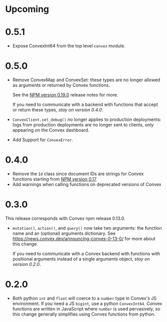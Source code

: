 # Upcoming

# 0.5.1

- Expose ConvexInt64 from the top level `convex` module.

# 0.5.0

- Remove ConvexMap and ConvexSet: these types are no longer allowed as arguments
  or returned by Convex functions.

  See the [NPM version 0.19.0](https://news.convex.dev/announcing-convex-0-19-0)
  release notes for more.

  If you need to communicate with a backend with functions that accept or return
  these types, _stay on version 0.4.0_.

- `ConvexClient.set_debug()` no longer applies to production deployments: logs
  from production deployments are no longer sent to clients, only appearing on
  the Convex dashboard.

- Add Support for `ConvexError`.

# 0.4.0

- Remove the `Id` class since document IDs are strings for Convex functions
  starting from
  [NPM version 0.17](https://news.convex.dev/announcing-convex-0-17-0/)
- Add warnings when calling functions on deprecated versions of Convex

# 0.3.0

This release corresponds with Convex npm release 0.13.0.

- `mutation()`, `action()`, and `query()` now take two arguments: the function
  name and an (optional) arguments dictionary. See
  https://news.convex.dev/announcing-convex-0-13-0/ for more about this change.

  If you need to communicate with a Convex backend with functions with
  positional arguments instead of a single arguments object, _stay on version
  0.2.0_.

# 0.2.0

- Both python `int` and `float` will coerce to a `number` type in Convex's JS
  environment. If you need a JS `bigint`, use a python `ConvexInt64`. Convex
  functions are written in JavaScript where `number` is used pervasively, so
  this change generally simplifies using Convex functions from python.
